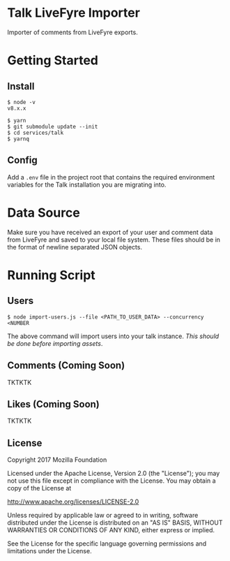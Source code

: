 # Talk LiveFyre Importer

Importer of comments from LiveFyre exports.

# Getting Started
## Install
```
$ node -v
v8.x.x

$ yarn
$ git submodule update --init
$ cd services/talk
$ yarnq
```
## Config
Add a `.env` file in the project root that contains the required environment variables for the Talk installation you are migrating into.

# Data Source
Make sure you have received an export of your user and comment data from LiveFyre and saved to your local file system. These files should be in the format of newline separated JSON objects.

# Running Script

## Users
```
$ node import-users.js --file <PATH_TO_USER_DATA> --concurrency <NUMBER
```

The above command will import users into your talk instance. _This should be done before importing assets_.

## Comments (Coming Soon)

TKTKTK

## Likes (Coming Soon)

TKTKTK


## License

  Copyright 2017 Mozilla Foundation

  Licensed under the Apache License, Version 2.0 (the "License");
  you may not use this file except in compliance with the License.
  You may obtain a copy of the License at

  http://www.apache.org/licenses/LICENSE-2.0

  Unless required by applicable law or agreed to in writing, software distributed under the License is distributed on an "AS IS" BASIS, WITHOUT WARRANTIES OR CONDITIONS OF ANY KIND, either express or implied.

  See the License for the specific language governing permissions and limitations under the License.
